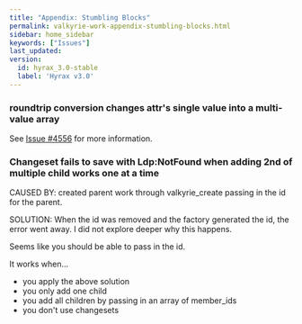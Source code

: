 ```yaml
---
title: "Appendix: Stumbling Blocks"
permalink: valkyrie-work-appendix-stumbling-blocks.html
sidebar: home_sidebar
keywords: ["Issues"]
last_updated:
version:
  id: hyrax_3.0-stable
  label: 'Hyrax v3.0'
---
```


### roundtrip conversion changes attr's single value into a multi-value array

See [Issue #4556](https://github.com/samvera/hyrax/issues/4556) for more information.

### Changeset fails to save with Ldp:NotFound when adding 2nd of multiple child works one at a time

CAUSED BY: created parent work through valkyrie_create passing in the id for the parent.  

SOLUTION: When the id was removed and the factory generated the id, the error went away.  I did not explore deeper why this happens.  

Seems like you should be able to pass in the id.  

It works when...
* you apply the above solution
* you only add one child
* you add all children by passing in an array of member_ids
* you don't use changesets
